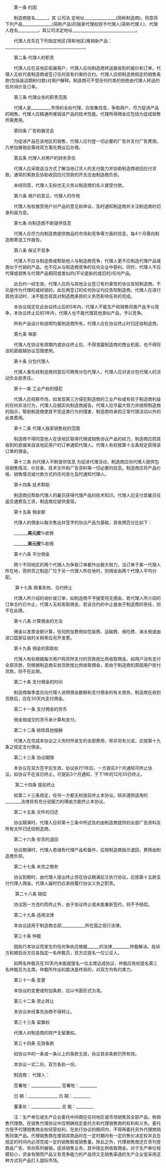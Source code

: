 
 


　　第一条 约因


　　制造商姓名______，其
公司法
定地址________________(简称制造商)，同意将下列产品_______________(简称产品)的独家代理权授予代理人(简称代理人)，代理人姓名__________，其公司法定地址________________________________。


　　代理人优先在下列指定地区(简称地区)推销新产品：________________________________________。


　　第二条 代理人的职责


　　代理人应在该地区拓展用户，代理人应向制造商转送接收到的报价和订单。代理人无权代表制造商或签订任何具有约束的合约。代理人应把制造商规定的销售条款(包括装运期和付款)对用户解释。制造商可不受任何约束的拒绝由代理人转送的任何询价及订单。


　　第三条 代理业务的职责范围


　　代理人是__________市场的全权代理，应收集信息，争取用户，尽力促进产品的销售。代理人应精通所推销该产品的技术性能。代理所得佣金应包括为促成销售所需费用。


　　第四条 广告和展览会


　　为促进产品在该地区的销售，代理人应刊登一切必要的广告并支付广告费用。凡参加展销会需经双方事先商议后办理。


　　第五条 代理人对用户的财务责任


　　代理人应采取适当方式了解当地订货人的支付能力并协助制造商收回应付货款。通常的索款及协助收回应付货款的开支应由制造商负担。


　　未经同意，代理人无权也无义务以制造商的名义接受付款。


　　第六条 用户的意见、代理人的作用


　　代理人有权接受用户对产品的意见和申诉，及时通知制造商并关注制造商的切身利益为宜。


　　第七条 向制造商不断提供信息


　　代理人应尽力向制造商提供商品的市场和竞争等方面的信息，每4个月需向制造商寄送工作报告。


　　第八条 保证不竞争


　　代理人不应与制造商或帮助他人与制造商竞争，代理人更不应制造代理产品或类似于代销的产品，也不应从与制造商竞争的任何企业中获利。同时，代理人不应代理或销售与代理产品相同或类似的(不论是新的或旧的)任何产品。


　　此合约一经生效，代理人应将与其他企业签订有约束性的协议告知制造商。不论是作为代理的或经销的，此后再签订的任何协议均应告知制造商，代理人在进行其他活动时，决不能忽视其对制造商承担的义务而影响任务的完成。


　　本协议规定在此协议终止后的5年内，代理人不能生产和销售同类产品予以竞争，本协议终止后的1年内，代理人也不能代理其他类似产品，予以竞争。


　　所有产品设计和说明均属制造商所有，代理人应在协议终止时归还给制造商。


　　第九条 保密


　　代理人在协议有效期内或协议终止后，不得泄露制造商的商业机密，也不得将该机密超越协议范围使用。


　　第十条 分包代理人


　　代理人事先经制造商同意后可聘用分包代理人，代理人应对该分包代理人的活动负全部责任。


　　第十一条 工业产权的侵犯


　　代理人应视察市场，如发现第三方侵犯制造商的工业产权或有损于制造商利益的任何非法行为，代理人应据实向制造商报告。代理人应尽最大努力并按照制造商的指示，帮助制造商使其不受这类行为的侵害，制造商将承担正常代理活动以外的此类费用。


　　第十二条 代理人独家销售权的范围


　　制造商不得同意他人在该地区取得代理或销售协议产品的权力。制造商应把其收到的直接来自该地区用户的订单通知代理人。代理人有权按第十五条规定获得该订单的佣金。


　　第十三条 向代理人不断提供信息 为促进代理活动，制造商应向代理人提供包括销售情况、价目表、技术文件和广告资料等一切必要的信息。制造商应将产品价格、销售情况或付款方式的任何变化及时通知代理人。


　　第十四条 技术帮助


　　制造商应帮助代理人的雇员获得代理产品的技术知识。代理人应支付其雇员往返交通费及工资，制造商应提供食宿。


　　第十五条 佣金额


　　代理人的佣金以每次售出并签字的协议产品为基础，其收佣百分比如下：


　　___________美元按____%收佣


　　___________美元按____%收佣


　　第十六条 平分佣金


　　两个不同地区的两个代理人为争取订单都作出极大努力，当订单于某一代理人所在地，而供货之制造厂位于另一代理人所在地时，则佣金由两个代理人平均分配。


　　
第十七条 商事失败、合约终止




　　代理人所介绍的询价或订单，如制造商不予接受则无佣金。若代理人所介绍的订单合约已中止，代理人无权索取佣金，若该合约的中止是由于制造商的责任，则不在此限。



　　第十八条 计算佣金的方法


　　佣金以发票金额计算，任何附加费用如包装费、运输费、保险费、海关税或由进口国家征收的关税等应另开发票。


　　第十九条 佣金的索取权


　　代理人有权根据每次用户购货所支付的货款按比例收取佣金。如用户没有支付全部货款，则根据制造商实收货款按比例收取佣金，若由于制造商的原因用户拒付货款，则不在此限。


　　第二十条 支付佣金的时间


　　制造商每季度应向代理人说明佣金数额和支付佣金的有关商务，制造商在收到货款后，应在30天内支付佣金。


　　第二十一条 支付佣金的货币


　　佣金按成交的货币来计算和支付。


　　第二十二条 排除其他报酬


　　代理人在完成本协议之义务时所发生的全部费用，除非另有允诺，应按第十九条之规定支付佣金。


　　第二十三条 协议期限


　　本协议在双方签字后生效，协议执行1年后，一方提前3个月通知可终止协议。如协议不在该日终止，可提前3个月通知，于下1年的12月30日终止。


　　
第二十四条 提前终止




　　如第二十三条规定，任何一方都无权提前终止本协议。除非遵照适用的________法律具有充分说服力的理由方能终止本协议。



　　第二十五条 文件的归还


　　协议期满时，代理人应将第十三条中所述及的由制造商提供的全部广告资料及所有文件归还给制造商。


　　第二十六条 存货的退回


　　协议期满时，代理人若储有代理产品和备件，应按制造商指示退回，费用由制造商负担。


　　第二十七条 未完之商务


　　协议到期时，由代理人提出终止但在协议期满后又执行协议，应按第十五款支付代理人佣金。代理人届时仍应承担履行协议义务之职责。


　　
第二十八条 赔偿




　　协议因一方违约而终止外，由于协议终止或未能重新签约，则不予赔偿。




　　第二十九条 适用法律




　　本协议适用于制造商总部____________所在国之现行法律。




　　第三十条 仲裁




　　因执行本协议而发生的任何争执应根据______的法律_________仲裁解决。投诉方和被投诉方应各指定一名仲裁员，双方应提名一位公证人。




　　如两名仲裁员在30天内未能就提名一位主席达成协议，仲裁应有权提名第三名仲裁员为主席。仲裁所作出的裁决是终局的，对双方均有约束力。




　　第三十一条 变更




　　本协议的变更或附加条款，应以书面形式为准。




　　第三十二条 禁止转让




　　本协议未经事先协商不得转让。




　　第三十三条 留置权




　　代理人对制造商的财产无留置权。




　　第三十四条 无效条款




　　如协议中的一条或一条以上的条款无效，协议其余条款仍然有效。



　　本协议一式二份，双方各执一份。


　　制造商： 代理人：


　　签署地：_______________ 签署地：_________


　　日 期：_______________ 日 期：_________


　　董事长：_______________ 总 裁：_________


　　注：生产单位或生产企业委托中间商在任何地区或市场销售其全部产品，称销售代理商。在销售代理协议中应明确规定委托方和代理销售商的权利和义务。委托方授予代理销售商全权经营权利，在执行协议的期间内，不得再委托另外代理商销售同类产品。代理销售商在推销其商品时在一定时期内有一定的售价决定权并且在规定的时间内必须完成一定的销售额或销售量。除此之外，代理销售商还负责刊登商品广告、举办陈列展销，促进销售业务，其中按比例收取佣金。对于生产单位规模较小，资金有限而产品又有竞争能力的产品但又无销售渠道的生产企业宜采用这种方式将产品打入国际市场。




 


 

 
 
 
 
 
  


  
 

  


  


  
 
 
 
 

